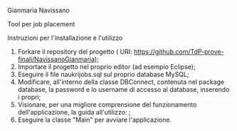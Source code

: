 Gianmaria Navissano

Tool per job placement

Instruzioni per l'installazione e l'utilizzo

1. Forkare il repository del progetto ( URI: https://github.com/TdP-prove-finali/NavissanoGianmaria);
2. Importare il progetto nel proprio editor (ad esempio Eclipse);
3. Eseguire il file naukrijobs.sql sul proprio database MySQL;
4. Modificare, all'interno della classe DBConnect, contenuta nel package database, la password e lo username di accesso al database, inserendo i propri;
5. Visionare, per una migliore comprensione del funzionamento dell'applicazione, la guida all'utilizzo: ;
6. Eseguire la classe "Main" per avviare l'applicazione.

